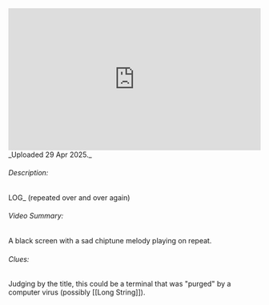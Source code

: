 
<iframe 
  src="https://drive.google.com/file/d/1QNichVRSKNjjFOviH2uKxQZdVl78BatO/preview"  
  style="width:100%; aspect-ratio:16/9; border:0;"
  allowfullscreen>
</iframe>
_Uploaded 29 Apr 2025._

###### Description:
LOG_ (repeated over and over again)

###### Video Summary:
A black screen with a sad chiptune melody playing on repeat.

###### Clues:
Judging by the title, this could be a terminal that was "purged" by a computer virus (possibly [[Long String]]).